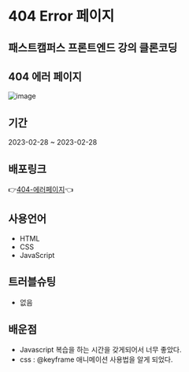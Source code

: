# 404 Error 페이지

## 패스트캠퍼스 프론트엔드 강의 클론코딩

## 404 에러 페이지 

![image](https://github.com/KyoJin-Hwang/404error-clone-front/assets/84490050/17375b9b-afef-43f1-a20e-c32d6312fe18)

## 기간

2023-02-28 ~ 2023-02-28

## 배포링크

👉<a href='https://kyojin-hwang.github.io/404error-clone-front'>404-에러페이지</a>👈

## 사용언어

- HTML
- CSS
- JavaScript

## 트러블슈팅

- 없음

## 배운점

- Javascript 복습을 하는 시간을 갖게되어서 너무 좋았다.
- css : @keyframe 애니메이션 사용법을 알게 되었다.
